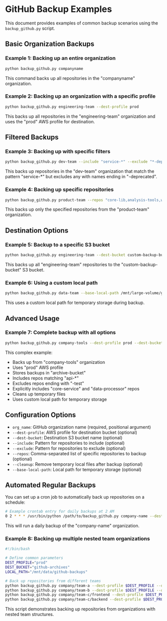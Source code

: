 # GitHub Backup Examples

This document provides examples of common backup scenarios using the `backup_github.py` script.

## Basic Organization Backups

### Example 1: Backing up an entire organization
```bash
python backup_github.py companyname
```
This command backs up all repositories in the "companyname" organization.

### Example 2: Backing up an organization with a specific profile
```bash
python backup_github.py engineering-team --dest-profile prod
```
This backs up all repositories in the "engineering-team" organization and uses the "prod" AWS profile for destination.

## Filtered Backups

### Example 3: Backing up with specific filters
```bash
python backup_github.py dev-team --include "service-*" --exclude "*-deprecated"
```
This backs up repositories in the "dev-team" organization that match the pattern "service-*" but excludes any with names ending in "-deprecated".

### Example 4: Backing up specific repositories
```bash
python backup_github.py product-team --repos "core-lib,analysis-tools,web-dashboard"
```
This backs up only the specified repositories from the "product-team" organization.

## Destination Options

### Example 5: Backup to a specific S3 bucket
```bash
python backup_github.py engineering-team --dest-bucket custom-backup-bucket
```
This backs up all "engineering-team" repositories to the "custom-backup-bucket" S3 bucket.

### Example 6: Using a custom local path
```bash
python backup_github.py data-team --base-local-path /mnt/large-volume/github-backups
```
This uses a custom local path for temporary storage during backup.

## Advanced Usage

### Example 7: Complete backup with all options
```bash
python backup_github.py company-tools --dest-profile prod --dest-bucket archive-bucket --include "api-*" --exclude "*-test" --repos "core-service,data-processor" --cleanup --base-local-path /mnt/data/backups
```
This complex example:
- Backs up from "company-tools" organization
- Uses "prod" AWS profile
- Stores backups in "archive-bucket"
- Includes repos matching "api-*"
- Excludes repos ending with "-test"
- Explicitly includes "core-service" and "data-processor" repos
- Cleans up temporary files
- Uses custom local path for temporary storage

## Configuration Options

- `org_name`: GitHub organization name (required, positional argument)
- `--dest-profile`: AWS profile for destination bucket (optional)
- `--dest-bucket`: Destination S3 bucket name (optional)
- `--include`: Pattern for repositories to include (optional)
- `--exclude`: Pattern for repositories to exclude (optional)
- `--repos`: Comma-separated list of specific repositories to backup (optional)
- `--cleanup`: Remove temporary local files after backup (optional)
- `--base-local-path`: Local path for temporary storage (optional)

## Automated Regular Backups

You can set up a cron job to automatically back up repositories on a schedule:

```bash
# Example crontab entry for daily backups at 2 AM
0 2 * * * /usr/bin/python /path/to/backup_github.py company-name --dest-profile prod --cleanup --base-local-path /mnt/data/backups >> /var/log/github-backup.log 2>&1
```

This will run a daily backup of the "company-name" organization.

### Example 8: Backing up multiple nested team organizations
```bash
#!/bin/bash

# Define common parameters
DEST_PROFILE="prod"
DEST_BUCKET="github-archives"
LOCAL_PATH="/mnt/data/github-backups"

# Back up repositories from different teams
python backup_github.py company/team-a --dest-profile $DEST_PROFILE --dest-bucket $DEST_BUCKET --cleanup --base-local-path $LOCAL_PATH
python backup_github.py company/team-b --dest-profile $DEST_PROFILE --dest-bucket $DEST_BUCKET --cleanup --base-local-path $LOCAL_PATH
python backup_github.py company/team-c/frontend --dest-profile $DEST_PROFILE --dest-bucket $DEST_BUCKET --cleanup --base-local-path $LOCAL_PATH
python backup_github.py company/team-c/backend --dest-profile $DEST_PROFILE --dest-bucket $DEST_BUCKET --cleanup --base-local-path $LOCAL_PATH
```

This script demonstrates backing up repositories from organizations with nested team structures.